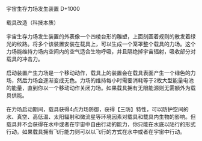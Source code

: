 <title>宇宙生存力场发生装置</title>
<meta name="GENERATOR" content="WinCHM">
<meta http-equiv="Content-Type" content="text/html; charset=gb2312">
<br>宇宙生存力场发生装置 D+1000
<br>
<br>载具改造（科技本质）
<br>
<br>宇宙生存力场发生装置的外表像一个四棱台形的雕塑，上面刻画着规则的散发着绿光的纹路。将多个该装置安装在载具上，可以生成一个笼罩整个载具的力场。这个力场能维持力场内空间内的空气适合生物呼吸，并且隔绝掉宇宙辐射，吸收部分对载具的冲击力。
<br>
<br>启动装置产生力场是一个移动动作，载具上的装置会在载具表面产生一个绿色的力场，然后力场会逐渐变成无色。力场的维持每小时需要消耗等于2枚大型能量电池的能量，直到你以一个移动动作关闭力场。如果载具拥有无限能源则无需额外为载具供能。
<br>
<br>在力场启动期间，载具获得4点力场防御，获得【三防】特性，可以防护空间的水、真空、高低温、太阳辐射和微流星等环境因素对载具和载具内生物的影响。但载具并不会获得在水中或者在宇宙中自由行动的能力，你只能在水底以陆行的形式行动。如果载具拥有飞行能力则可以以飞行的方式在水中或者在宇宙中行动。
<br>
<br>